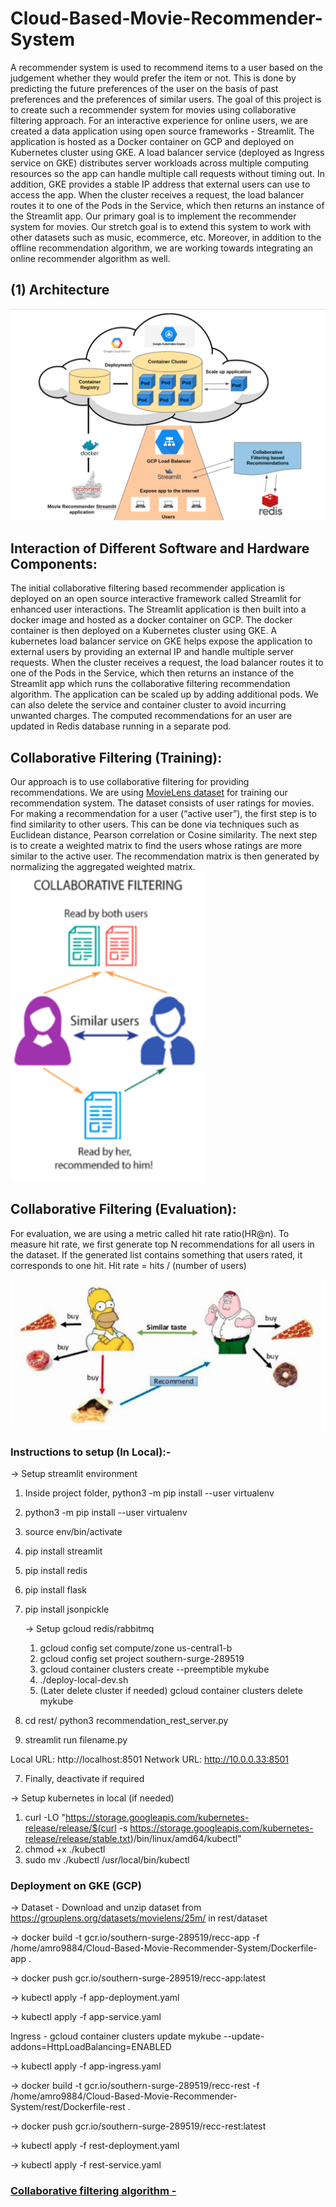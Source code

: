 # Cloud-Based-Movie-Recommender-System
A recommender system is used to recommend items to a user based on the judgement whether they would prefer the item or not. This is done by predicting the future preferences of the user on the basis of past preferences and the preferences of similar users. The goal of this project is to create such a recommender system for movies using collaborative filtering approach. For an interactive experience for online users, we are created a data application using open source frameworks - Streamlit. The application is hosted as a Docker container on GCP and deployed on Kubernetes cluster using GKE. A load balancer service (deployed as Ingress service on GKE) distributes server workloads across multiple computing resources so the app can handle multiple call requests without timing out. In addition, GKE provides a stable IP address that external users can use to access the app. When the cluster receives a request, the load balancer routes it to one of the Pods in the Service, which then returns an instance of the Streamlit app. Our primary goal is to implement the recommender system for movies. Our stretch goal is to extend this system to work with other datasets such as music, ecommerce, etc. Moreover, in addition to the offline recommendation algorithm, we are working towards integrating an online recommender algorithm as well.

## (1) Architecture
![Arch_Image](https://github.com/AmitProspeed/Cloud-Based-Movie-Recommender-System/blob/main/images/Architecture.png)

## Interaction of Different Software and Hardware Components:

The initial collaborative filtering based recommender application is deployed on an open source interactive framework called Streamlit for enhanced user interactions. The Streamlit application is then built into a docker image and hosted as a docker container on GCP. The docker container is then deployed on a Kubernetes cluster using GKE. A kubernetes load balancer service on GKE helps expose the application to external users by providing an external IP and handle multiple server requests. When the cluster receives a request, the load balancer routes it to one of the Pods in the Service, which then returns an instance of the Streamlit app which runs the collaborative filtering recommendation algorithm. The application can be scaled up by adding additional pods. We can also delete the service and container cluster to avoid incurring unwanted charges. The computed recommendations for an user are updated in Redis database running in a separate pod.


## Collaborative Filtering (Training):
Our approach is to use collaborative filtering for providing recommendations. We are using [MovieLens dataset](https://grouplens.org/datasets/movielens/25m/) for training our recommendation system. The dataset consists of user ratings for movies. For making a recommendation for a user (“active user”), the first step is to find similarity to other users. This can be done via techniques such as Euclidean distance, Pearson correlation or Cosine similarity. The next step is to create a weighted matrix to find the users whose ratings are more similar to the active user. The recommendation matrix is then generated by normalizing the aggregated weighted matrix.
![Collaborative_filtering_Image](https://github.com/AmitProspeed/Cloud-Based-Movie-Recommender-System/blob/main/images/Collaborative_filtering.png)


## Collaborative Filtering (Evaluation):
For evaluation, we are using a metric called hit rate ratio(HR@n). To measure hit rate, we first generate top N recommendations for all users in the dataset. If the generated list contains something that users rated, it corresponds to one hit. Hit rate = hits / (number of users)

![evaluation_Image](https://github.com/AmitProspeed/Cloud-Based-Movie-Recommender-System/blob/main/images/evaluation.png)

### Instructions to setup (In Local):- 

-> Setup streamlit environment

1. Inside project folder, python3 -m pip install --user virtualenv

2. python3 -m pip install --user virtualenv

3. source env/bin/activate

4. pip install streamlit

5. pip install redis

6. pip install flask

7. pip install jsonpickle

    -> Setup gcloud redis/rabbitmq

    1. gcloud config set compute/zone us-central1-b
    2. gcloud config set project southern-surge-289519
    3. gcloud container clusters create --preemptible mykube
    4. ./deploy-local-dev.sh
    5. (Later delete cluster if needed) gcloud container clusters delete mykube

8. cd rest/ python3 recommendation_rest_server.py

9. streamlit run filename.py

Local URL: http://localhost:8501
Network URL: http://10.0.0.33:8501

7. Finally, deactivate if required


-> Setup kubernetes in local (if needed)

1. curl -LO "https://storage.googleapis.com/kubernetes-release/release/$(curl -s https://storage.googleapis.com/kubernetes-release/release/stable.txt)/bin/linux/amd64/kubectl"
2. chmod +x ./kubectl
3. sudo mv ./kubectl /usr/local/bin/kubectl


### Deployment on GKE (GCP)

-> Dataset - Download and unzip dataset from https://grouplens.org/datasets/movielens/25m/ in rest/dataset

-> docker build -t gcr.io/southern-surge-289519/recc-app -f /home/amro9884/Cloud-Based-Movie-Recommender-System/Dockerfile-app .

-> docker push gcr.io/southern-surge-289519/recc-app:latest

-> kubectl apply -f app-deployment.yaml

-> kubectl apply -f app-service.yaml

Ingress - gcloud container clusters update mykube --update-addons=HttpLoadBalancing=ENABLED

-> kubectl apply -f app-ingress.yaml

-> docker build -t gcr.io/southern-surge-289519/recc-rest -f /home/amro9884/Cloud-Based-Movie-Recommender-System/rest/Dockerfile-rest .

-> docker push gcr.io/southern-surge-289519/recc-rest:latest

-> kubectl apply -f rest-deployment.yaml

-> kubectl apply -f rest-service.yaml


### [Collaborative filtering algorithm -](https://github.com/TheClub4/collaborative_filtering/blob/master/collaborative_filtering.ipynb)